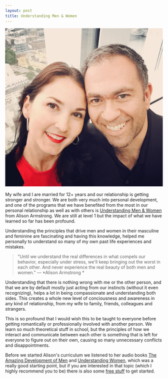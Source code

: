 ```yaml
---
layout: post
title: Understanding Men & Women
---
```


![](/assets/posts/2020-04-05-understanding-men-and-women/lauza_and_michael.png)

My wife and I are married for 12+ years and our relationship is getting stronger and stronger. We are both very much into personal development, and one of the programs that we have benefited from the most in our personal relationship as well as with others is [Understanding Men & Women](https://www.understandmen.com) from Alison Armstrong. We are still at level 1 but the impact of what we have learned so far has been profound.

Understanding the principles that drive men and women in their masculine and feminine are fascinating and having this knowledge, helped me personally to understand so many of my own past life experiences and mistakes.

> "Until we understand the real differences in what compels our behavior, especially under stress, we'll keep bringing out the worst in each other. And never experience the real beauty of both men and women."
— *Alison Armstrong *

Understanding that there is nothing wrong with me or the other person, and that we are by default mostly just acting from our instincts (without it even recognizing), helps a lot in being compassionate and understanding both sides. This creates a whole new level of conciousness and awareness in any kind of relationship, from my wife to family, friends, colleagues and strangers.

This is so profound that I would wish this to be taught to everyone before getting romantically or professionally involved with another person. We learn so much theoretical stuff in school, but the principles of how we interact and communicate between each other is something that is left for everyone to figure out on their own, causing so many unnecessary conflicts and disappointments.

Before we started Alison's curriculum we listened to her audio books [The Amazing Development of Men](https://www.audible.co.uk/pd/Understanding-Women-Audiobook/B00B00G26K) and [Understanding Women](https://www.audible.co.uk/pd/Understanding-Women-Audiobook/B00B00G26K), which was a really good starting point, but if you are interested in that topic (which I highly recommend you to be) there is also some [free stuff](https://www.understandmen.com/free) to get started.